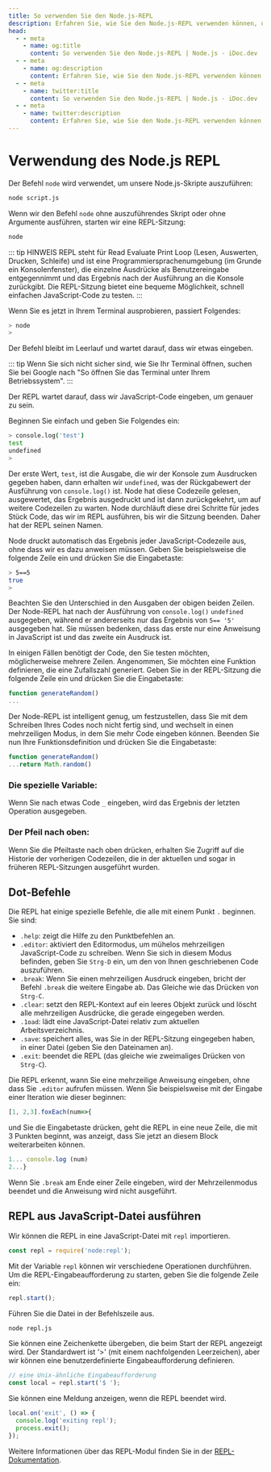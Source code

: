 ```yaml
---
title: So verwenden Sie den Node.js-REPL
description: Erfahren Sie, wie Sie den Node.js-REPL verwenden können, um einfachen JavaScript-Code schnell zu testen und seine Funktionen zu erkunden, einschließlich Multiline-Modus, spezielle Variablen und Punktbefehle.
head:
  - - meta
    - name: og:title
      content: So verwenden Sie den Node.js-REPL | Node.js - iDoc.dev
  - - meta
    - name: og:description
      content: Erfahren Sie, wie Sie den Node.js-REPL verwenden können, um einfachen JavaScript-Code schnell zu testen und seine Funktionen zu erkunden, einschließlich Multiline-Modus, spezielle Variablen und Punktbefehle.
  - - meta
    - name: twitter:title
      content: So verwenden Sie den Node.js-REPL | Node.js - iDoc.dev
  - - meta
    - name: twitter:description
      content: Erfahren Sie, wie Sie den Node.js-REPL verwenden können, um einfachen JavaScript-Code schnell zu testen und seine Funktionen zu erkunden, einschließlich Multiline-Modus, spezielle Variablen und Punktbefehle.
---
```



# Verwendung des Node.js REPL

Der Befehl `node` wird verwendet, um unsere Node.js-Skripte auszuführen:

```bash
node script.js
```

Wenn wir den Befehl `node` ohne auszuführendes Skript oder ohne Argumente ausführen, starten wir eine REPL-Sitzung:

```bash
node
```

::: tip HINWEIS
REPL steht für Read Evaluate Print Loop (Lesen, Auswerten, Drucken, Schleife) und ist eine Programmiersprachenumgebung (im Grunde ein Konsolenfenster), die einzelne Ausdrücke als Benutzereingabe entgegennimmt und das Ergebnis nach der Ausführung an die Konsole zurückgibt. Die REPL-Sitzung bietet eine bequeme Möglichkeit, schnell einfachen JavaScript-Code zu testen.
:::

Wenn Sie es jetzt in Ihrem Terminal ausprobieren, passiert Folgendes:

```bash
> node
>
```

Der Befehl bleibt im Leerlauf und wartet darauf, dass wir etwas eingeben.

::: tip
Wenn Sie sich nicht sicher sind, wie Sie Ihr Terminal öffnen, suchen Sie bei Google nach "So öffnen Sie das Terminal unter Ihrem Betriebssystem".
:::

Der REPL wartet darauf, dass wir JavaScript-Code eingeben, um genauer zu sein.

Beginnen Sie einfach und geben Sie Folgendes ein:

```bash
> console.log('test')
test
undefined
>
```

Der erste Wert, `test`, ist die Ausgabe, die wir der Konsole zum Ausdrucken gegeben haben, dann erhalten wir `undefined`, was der Rückgabewert der Ausführung von `console.log()` ist. Node hat diese Codezeile gelesen, ausgewertet, das Ergebnis ausgedruckt und ist dann zurückgekehrt, um auf weitere Codezeilen zu warten. Node durchläuft diese drei Schritte für jedes Stück Code, das wir im REPL ausführen, bis wir die Sitzung beenden. Daher hat der REPL seinen Namen.

Node druckt automatisch das Ergebnis jeder JavaScript-Codezeile aus, ohne dass wir es dazu anweisen müssen. Geben Sie beispielsweise die folgende Zeile ein und drücken Sie die Eingabetaste:

```bash
> 5==5
true
>
```

Beachten Sie den Unterschied in den Ausgaben der obigen beiden Zeilen. Der Node-REPL hat nach der Ausführung von `console.log()` `undefined` ausgegeben, während er andererseits nur das Ergebnis von `5== '5'` ausgegeben hat. Sie müssen bedenken, dass das erste nur eine Anweisung in JavaScript ist und das zweite ein Ausdruck ist.

In einigen Fällen benötigt der Code, den Sie testen möchten, möglicherweise mehrere Zeilen. Angenommen, Sie möchten eine Funktion definieren, die eine Zufallszahl generiert. Geben Sie in der REPL-Sitzung die folgende Zeile ein und drücken Sie die Eingabetaste:

```javascript
function generateRandom()
...
```

Der Node-REPL ist intelligent genug, um festzustellen, dass Sie mit dem Schreiben Ihres Codes noch nicht fertig sind, und wechselt in einen mehrzeiligen Modus, in dem Sie mehr Code eingeben können. Beenden Sie nun Ihre Funktionsdefinition und drücken Sie die Eingabetaste:

```javascript
function generateRandom()
...return Math.random()
```


### Die spezielle Variable:

Wenn Sie nach etwas Code `_` eingeben, wird das Ergebnis der letzten Operation ausgegeben.

### Der Pfeil nach oben:

Wenn Sie die Pfeiltaste nach oben drücken, erhalten Sie Zugriff auf die Historie der vorherigen Codezeilen, die in der aktuellen und sogar in früheren REPL-Sitzungen ausgeführt wurden.

## Dot-Befehle

Die REPL hat einige spezielle Befehle, die alle mit einem Punkt `.` beginnen. Sie sind:
- `.help`: zeigt die Hilfe zu den Punktbefehlen an.
- `.editor`: aktiviert den Editormodus, um mühelos mehrzeiligen JavaScript-Code zu schreiben. Wenn Sie sich in diesem Modus befinden, geben Sie `Strg-D` ein, um den von Ihnen geschriebenen Code auszuführen.
- `.break`: Wenn Sie einen mehrzeiligen Ausdruck eingeben, bricht der Befehl `.break` die weitere Eingabe ab. Das Gleiche wie das Drücken von `Strg-C`.
- `.clear`: setzt den REPL-Kontext auf ein leeres Objekt zurück und löscht alle mehrzeiligen Ausdrücke, die gerade eingegeben werden.
- `.1oad`: lädt eine JavaScript-Datei relativ zum aktuellen Arbeitsverzeichnis.
- `.save`: speichert alles, was Sie in der REPL-Sitzung eingegeben haben, in einer Datei (geben Sie den Dateinamen an).
- `.exit`: beendet die REPL (das gleiche wie zweimaliges Drücken von `Strg-C`).

Die REPL erkennt, wann Sie eine mehrzeilige Anweisung eingeben, ohne dass Sie `.editor` aufrufen müssen. Wenn Sie beispielsweise mit der Eingabe einer Iteration wie dieser beginnen:
```javascript
[1, 2,3].foxEach(num=>{
```
und Sie die Eingabetaste drücken, geht die REPL in eine neue Zeile, die mit 3 Punkten beginnt, was anzeigt, dass Sie jetzt an diesem Block weiterarbeiten können.
```javascript
1... console.log (num)
2...}
```

Wenn Sie `.break` am Ende einer Zeile eingeben, wird der Mehrzeilenmodus beendet und die Anweisung wird nicht ausgeführt.

## REPL aus JavaScript-Datei ausführen

Wir können die REPL in eine JavaScript-Datei mit `repl` importieren.
```javascript
const repl = require('node:repl');
```

Mit der Variable `repl` können wir verschiedene Operationen durchführen. Um die REPL-Eingabeaufforderung zu starten, geben Sie die folgende Zeile ein:
```javascript
repl.start();
```

Führen Sie die Datei in der Befehlszeile aus.
```bash
node repl.js
```

Sie können eine Zeichenkette übergeben, die beim Start der REPL angezeigt wird. Der Standardwert ist '>' (mit einem nachfolgenden Leerzeichen), aber wir können eine benutzerdefinierte Eingabeaufforderung definieren.
```javascript
// eine Unix-ähnliche Eingabeaufforderung
const local = repl.start('$ ');
```

Sie können eine Meldung anzeigen, wenn die REPL beendet wird.

```javascript
local.on('exit', () => {
  console.log('exiting repl');
  process.exit();
});
```

Weitere Informationen über das REPL-Modul finden Sie in der [REPL-Dokumentation](/de/nodejs/api/repl).

